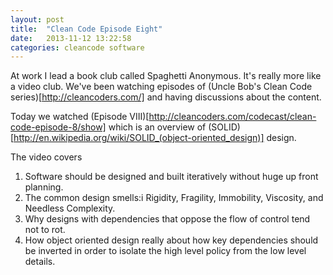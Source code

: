 ```yaml
---
layout: post
title:  "Clean Code Episode Eight"
date:   2013-11-12 13:22:58
categories: cleancode software
---
```


At work I lead a book club called Spaghetti Anonymous. It's really more like a
video club. We've been watching episodes of (Uncle Bob's Clean Code
series)[http://cleancoders.com/] and having discussions about the content.

Today we watched (Episode
VIII)[http://cleancoders.com/codecast/clean-code-episode-8/show] which is an
overview of (SOLID)[http://en.wikipedia.org/wiki/SOLID_(object-oriented_design)]
design.

The video covers

1. Software should be designed and built iteratively without huge up front planning.
2. The common design smells:i Rigidity, Fragility, Immobility, Viscosity, and Needless Complexity.
3. Why designs with dependencies that oppose the flow of control tend not to rot.
4. How object oriented design really about how key dependencies should be inverted in order to isolate the high level policy from the low level details.
